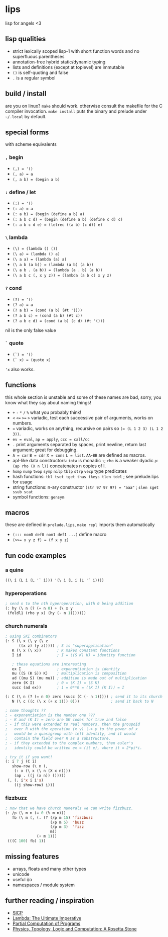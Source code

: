 # lips
lisp for angels <3

## lisp qualities
- strict lexically scoped lisp-1 with short function words
  and no superfluous parentheses
- annotation-free hybrid static/dynamic typing
- lists and definitions (except at toplevel) are immutable
- `()` is self-quoting and false
- `.` is a regular symbol

## build / install
are you on linux? `make` should work. otherwise consult the
makefile for the C compiler invocation. `make install` puts
the binary and prelude under `~/.local` by default.

## special forms
with scheme equivalents
### `,` begin
- `(,) = '()`
- `(, a) = a`
- `(, a b) = (begin a b)`

### `:` define / let
- `(:) = '()`
- `(: a) = a`
- `(: a b) = (begin (define a b) a)`
- `(: a b c d) = (begin (define a b) (define c d) c)`
- `(: a b c d e) = (letrec ((a b) (c d)) e)`

### `\` lambda
- `(\) = (lambda () ())`
- `(\ a) = (lambda () a)`
- `(\ a a) = (lambda (a) a)`
- `(\ a b (a b)) = (lambda (a b) (a b))`
- `(\ a b . (a b)) = (lambda (a . b) (a b))`
- `(\ a b c (, x y z)) = (lambda (a b c) x y z)`

### `?` cond
- `(?) = '()`
- `(? a) = a`
- `(? a b) = (cond (a b) (#t '()))`
- `(? a b c) = (cond (a b) (#t c))`
- `(? a b c d) = (cond (a b) (c d) (#t '()))`

nil is the only false value

### <code>\`</code> quote
- <code>(\`) = '()</code>
- <code>(\` x) = (quote x)</code>

`'x` also works.

## functions
this whole section is unstable and  some of these names are
bad, sorry, you know what they say about naming things!
- `+` `-` `*` `/` `%` what you probably think!
- `<` `<=` `>=` `>` variadic, test each successive pair of
  arguments, works on numbers.
- `=` variadic, works on anything, recursive on pairs so
  `(= (L 1 2 3) (L 1 2 3))`.
- `ev = eval`, `ap = apply`, `ccc = call/cc`
- `.` print arguments separated by spaces, print newline, return
  last argument; great for debugging.
- `A = car` `B = cdr` `X = cons` `L = list`. `AA`-`BB` are
  defined as macros.
- apl-like data constructors: `iota` is monadic `ι`; `rho` is
  a weaker dyadic `ρ`: `(ap rho (X n l))` concatenates n copies
  of l.
- `homp` `nump` `twop` `symp` `nilp` `tblp` `strp` `vecp` type predicates
- hash functions: `tbl tset tget thas tkeys tlen tdel` ; see prelude.lips for usage
- string functions: n-ary constructor `(str 97 97 97) = "aaa"` ; `slen sget ssub scat`
- symbol functions: `gensym`

## macros
these are defined in `prelude.lips`, `make repl` imports them automatically
- `(::: nom0 def0 nom1 def1 ...)` define macro
- `(>>= x y z f) = (f x y z)`

## fun code examples

### a quine
```lisp
((\ i (L i (L '` i))) '(\ i (L i (L '` i))))
```

### hyperoperations
```lisp
; send n to the nth hyperoperation, with 0 being addition
(: hy (\ n (? (= n 0) + (\ x y
 (foldl1 (rho y x) (hy (- n 1)))))))
```

### church numerals
```lisp
; using SKI combinators
(: S (\ x (\ y (\ z
      ((x z) (y z))))) ; S is "superapplication"
   K (\ x (\ x))       ; K makes constant functions
   I id                ; I = ((S K) K) = identity function

   ; these equations are interesting
   ex I                ; exponentiation is identity
   mu ((S (K S)) K)    ; multiplication is composition
   ad ((mu S) (mu mu)) ; addition is made out of multiplication
   zero (K I)          ; 0 = (K I) = (S K)
   succ (ad ex))       ; 1 = 0**0 = ((K I) (K I)) = I

(: C (\ n (? (= n 0) zero (succ (C (- n 1))))) ; send it to its church numeral
   N (\ c ((c (\ x (+ x 1))) 0)))              ; send it back to N

; some thoughts ??
; - exponentiation is the number one ???
; - K and (K I) = zero are SK codes for true and false
; - if this were extended to real numbers, then the groupoid
;   over R with the operation (x y) |-> y to the power of x
;   would be a quasigroup with left identity, and it would
;   contain the field over R as a substructure.
; - if they extended to the complex numbers, then euler's
;   identity could be written ex = (it e), where it = 2*pi*i.

; try it if you want!
(: i 7 j (C i)
   show-row (\ n (,
    (: x (\ x (\ n (X x n))))
    (ap . ((j (x n)) ()))))
 (, (. i'x i i's)
    ((j show-row) i)))
```

### fizzbuzz
```lisp
; now that we have church numerals we can write fizzbuzz.
(: /p (\ m n (= 0 (% m n)))
   fb (\ m (, (. (? (/p m 15) 'fizzbuzz
                    (/p m 5)  'buzz
                    (/p m 3)  'fizz
                    m))
              (+ m 1)))
 (((C 100) fb) 1))
```

## missing features
- arrays, floats and many other types
- unicode
- useful i/o
- namespaces / module system

## further reading / inspiration
- [SICP](https://mitpress.mit.edu/sites/default/files/sicp/full-text/book/book.html)
- [Lambda: The Ultimate Imperative](https://dspace.mit.edu/handle/1721.1/5790)
- [Partial Computation of Programs](https://repository.kulib.kyoto-u.ac.jp/dspace/handle/2433/103401)
- [Physics, Topology, Logic and Computation: A Rosetta Stone](https://math.ucr.edu/home/baez/rosetta.pdf)
